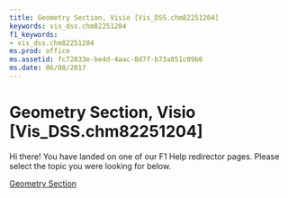 ```yaml
---
title: Geometry Section, Visio [Vis_DSS.chm82251204]
keywords: vis_dss.chm82251204
f1_keywords:
- vis_dss.chm82251204
ms.prod: office
ms.assetid: fc72833e-be4d-4aac-8d7f-b73a851c09b6
ms.date: 06/08/2017
---
```



# Geometry Section, Visio [Vis_DSS.chm82251204]

Hi there! You have landed on one of our F1 Help redirector pages. Please select the topic you were looking for below.

[Geometry Section](http://msdn.microsoft.com/library/75601a1e-6b1a-27ee-a2bd-69e569315982%28Office.15%29.aspx)

